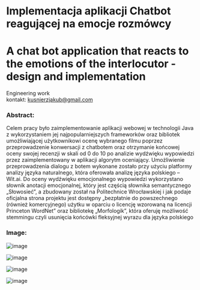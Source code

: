 # Implementacja aplikacji Chatbot reagującej na emocje rozmówcy
# A chat bot application that reacts to the emotions of the interlocutor - design and implementation
Engineering work<br>
kontakt: kusnierzjakub@gmail.com

### Abstract:
Celem pracy było zaimplementowanie aplikacji webowej w technologii Java z wykorzystaniem jej najpopularniejszych frameworków oraz bibliotek umożliwiającej użytkownikowi ocenę wybranego filmu poprzez przeprowadzenie konwersacji z chatbotem oraz otrzymanie końcowej oceny swojej recenzji w skali od 0 do 10 po analizie wydźwięku wypowiedzi przez zaimplementowany w aplikacji algorytm oceniający. Umożliwienie przeprowadzenia dialogu z botem wykonane zostało przy użyciu platformy analizy języka naturalnego, która oferowała analizę języka polskiego – Wit.ai. Do oceny wydźwięku emocjonalnego wypowiedzi wykorzystano słownik anotacji emocjonalnej, który jest częścią słownika semantycznego „Słowosieć”, a zbudowany został na Politechnice Wrocławskiej 
i  jak podaje oficjalna strona projektu jest dostępny „bezpłatnie do powszechnego (również komercyjnego) użytku w oparciu o licencję wzorowaną na licencji Princeton WordNet”  oraz bibliotekę „Morfologik”, która oferuję możliwość stemmingu czyli usunięcia końcówki fleksyjnej wyrazu dla języka polskiego

### Image:

![image](https://user-images.githubusercontent.com/25456823/68707829-cb284700-0592-11ea-9d83-04fd101c5ec9.png)

![image](https://user-images.githubusercontent.com/25456823/68707861-d8ddcc80-0592-11ea-9faa-1fbbd84f0831.png)

![image](https://user-images.githubusercontent.com/25456823/68708045-3245fb80-0593-11ea-83bb-accb2e061801.png)

![image](https://user-images.githubusercontent.com/25456823/68708000-1b070e00-0593-11ea-9b3a-997bdad285ec.png)
